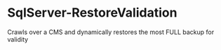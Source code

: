 # SqlServer-RestoreValidation
Crawls over a CMS and dynamically restores the most FULL backup for validity
